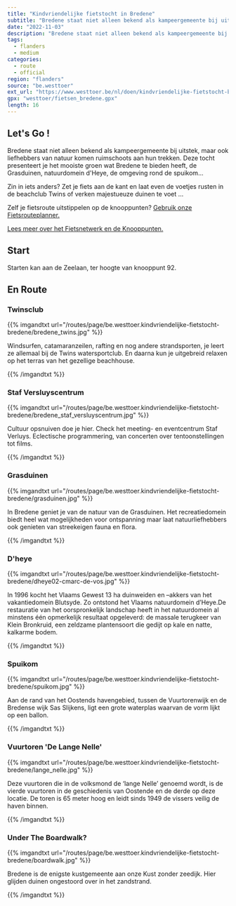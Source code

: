 ```yaml
---
title: "Kindvriendelijke fietstocht in Bredene"
subtitle: "Bredene staat niet alleen bekend als kampeergemeente bij uitstek, maar ook liefhebbers van natuur komen ruimschoots aan hun trekken"
date: "2022-11-03"
description: "Bredene staat niet alleen bekend als kampeergemeente bij uitstek, maar ook liefhebbers van natuur komen ruimschoots aan hun trekken" 
tags:
  - flanders
  - medium
categories: 
  - route
  - official
region: "flanders"
source: "be.westtoer"
ext_url: "https://www.westtoer.be/nl/doen/kindvriendelijke-fietstocht-bredene"
gpx: "westtoer/fietsen_bredene.gpx"
length: 16
---
```


## Let's Go !

Bredene staat niet alleen bekend als kampeergemeente bij uitstek, maar ook liefhebbers van natuur komen ruimschoots aan hun trekken. Deze tocht presenteert je het mooiste groen wat Bredene te bieden heeft, de Grasduinen, natuurdomein d'Heye, de omgeving rond de spuikom...

Zin in iets anders? Zet je fiets aan de kant en laat even de voetjes rusten in de beachclub Twins of verken majestueuze duinen te voet ...

Zelf je fietsroute uitstippelen op de knooppunten? [Gebruik onze Fietsrouteplanner.](https://www.westtoer.be/nl/fietsrouteplanner)

[Lees meer over het Fietsnetwerk en de Knooppunten.](https://www.westtoer.be/nl/inspiratie/fietsnetwerk)

## Start 

Starten kan aan de Zeelaan, ter hoogte van knooppunt 92. 

## En Route

### Twinsclub

{{% imgandtxt url="/routes/page/be.westtoer.kindvriendelijke-fietstocht-bredene/bredene_twins.jpg" %}}

Windsurfen, catamaranzeilen, rafting en nog andere strandsporten, je leert ze allemaal bij de Twins watersportclub. En daarna kun je uitgebreid relaxen op het terras van het gezellige beachhouse.

{{% /imgandtxt %}}

### Staf Versluyscentrum

{{% imgandtxt url="/routes/page/be.westtoer.kindvriendelijke-fietstocht-bredene/bredene_staf_versluyscentrum.jpg" %}}

Cultuur opsnuiven doe je hier. Check het meeting- en eventcentrum Staf Verluys. Eclectische programmering, van concerten over tentoonstellingen tot films.

{{% /imgandtxt %}}

### Grasduinen

{{% imgandtxt url="/routes/page/be.westtoer.kindvriendelijke-fietstocht-bredene/grasduinen.jpg" %}}

In Bredene geniet je van de natuur van de Grasduinen. Het recreatiedomein biedt heel wat mogelijkheden voor ontspanning maar laat natuurliefhebbers ook genieten van streekeigen fauna en flora.

{{% /imgandtxt %}}

### D'heye

{{% imgandtxt url="/routes/page/be.westtoer.kindvriendelijke-fietstocht-bredene/dheye02-cmarc-de-vos.jpg" %}}

In 1996 kocht het Vlaams Gewest 13 ha duinweiden en –akkers van het vakantiedomein Blutsyde. Zo ontstond het Vlaams natuurdomein d’Heye.De restauratie van het oorspronkelijk landschap heeft in het natuurdomein al minstens één opmerkelijk resultaat opgeleverd: de massale terugkeer van Klein Bronkruid, een zeldzame plantensoort die gedijt op kale en natte, kalkarme bodem.

{{% /imgandtxt %}}

### Spuikom

{{% imgandtxt url="/routes/page/be.westtoer.kindvriendelijke-fietstocht-bredene/spuikom.jpg" %}}

Aan de rand van het Oostends havengebied, tussen de Vuurtorenwijk en de Bredense wijk Sas Slijkens, ligt een grote waterplas waarvan de vorm lijkt op een ballon.

{{% /imgandtxt %}}

### Vuurtoren 'De Lange Nelle'

{{% imgandtxt url="/routes/page/be.westtoer.kindvriendelijke-fietstocht-bredene/lange_nelle.jpg" %}}

Deze vuurtoren die in de volksmond de ‘lange Nelle’ genoemd wordt, is de vierde vuurtoren in de geschiedenis van Oostende en de derde op deze locatie. De toren is 65 meter hoog en leidt sinds 1949 de vissers veilig de haven binnen.

{{% /imgandtxt %}}

### Under The Boardwalk?

{{% imgandtxt url="/routes/page/be.westtoer.kindvriendelijke-fietstocht-bredene/boardwalk.jpg" %}}

Bredene is de enigste kustgemeente aan onze Kust zonder zeedijk. Hier glijden duinen ongestoord over in het zandstrand.

{{% /imgandtxt %}}
